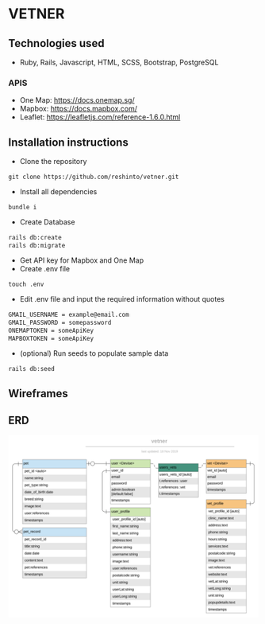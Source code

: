 # VETNER
## Technologies used
* Ruby, Rails, Javascript, HTML, SCSS, Bootstrap, PostgreSQL
### APIS
* One Map: https://docs.onemap.sg/
* Mapbox: https://docs.mapbox.com/
* Leaflet: https://leafletjs.com/reference-1.6.0.html
## Installation instructions
* Clone the repository
```
git clone https://github.com/reshinto/vetner.git
```
* Install all dependencies
```
bundle i
```
* Create Database
```
rails db:create
rails db:migrate
```
* Get API key for Mapbox and One Map
* Create .env file
```
touch .env
```
* Edit .env file and input the required information without quotes
```
GMAIL_USERNAME = example@email.com
GMAIL_PASSWORD = somepassword
ONEMAPTOKEN = someApiKey
MAPBOXTOKEN = someApiKey
```
* (optional) Run seeds to populate sample data
```
rails db:seed
```
## Wireframes
## ERD
![ERD](./documentation/ERD-image.png)
